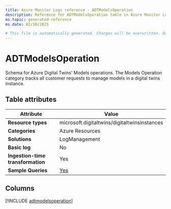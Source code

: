 ```yaml
---
title: Azure Monitor Logs reference - ADTModelsOperation
description: Reference for ADTModelsOperation table in Azure Monitor Logs.
ms.topic: generated-reference
ms.date: 02/18/2025

# This file is automatically generated. Changes will be overwritten. Do not change this file directly.
---
```


# ADTModelsOperation

Schema for Azure Digital Twins' Models operations. The Models Operation category tracks all customer requests to manage models in a digital twins instance.


## Table attributes

|Attribute|Value|
|---|---|
|**Resource types**|microsoft.digitaltwins/digitaltwinsinstances|
|**Categories**|Azure Resources|
|**Solutions**| LogManagement|
|**Basic log**|No|
|**Ingestion-time transformation**|Yes|
|**Sample Queries**|[Yes](/azure/azure-monitor/reference/queries/adtmodelsoperation)|



## Columns
  
[!INCLUDE [adtmodelsoperation](~/reusable-content/ce-skilling/azure/includes/azure-monitor/reference/tables/adtmodelsoperation-include.md)]
